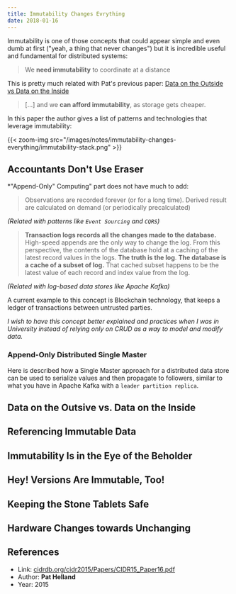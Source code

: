 ```yaml
---
title: Immutability Changes Evrything
date: 2018-01-16
---
```


Immutability is one of those concepts that could appear simple 
and even dumb at first ("yeah, a thing that never changes")
but it is incredible useful and fundamental for distributed systems: 

> We **need immutability** to coordinate at a distance 

This is pretty much related with Pat's previous paper: 
[Data on the Outside vs Data on the Inside](../data-on-the-outside-vs-data-on-the-inside/)

> [...] and we **can afford immutability**, as storage gets cheaper.

<!--more-->

In this paper the author gives a list of patterns and technologies 
that leverage immutability:

{{< zoom-img src="/images/notes/immutability-changes-everything/immutability-stack.png" >}}

## Accountants Don't Use Eraser

*"Append-Only" Computing" part does not have much to add:

> Observations are recorded forever (or for a long time). Derived result are calculated on demand (or periodically precalculated)

*(Related with patterns like `Event Sourcing` and `CQRS`)*

> **Transaction logs records all the changes made to the database.**
> High-speed appends are the only way to change the log.
> From this perspective, the contents of the database hold at a caching of the latest record values
> in the logs. **The truth is the log**. **The database is a cache of a subset of log.**
> That cached subset happens to be the latest value of each record and index value 
> from the log. 

*(Related with log-based data stores like Apache Kafka)*

A current example to this concept is Blockchain technology, that keeps a ledger of 
transactions between untrusted parties. 

*I wish to have this concept better explained and practices when I was in University instead of relying only on CRUD as a way 
to model and modify data.*

### Append-Only Distributed Single Master

Here is described how a Single Master approach for a distributed data store can be used to 
serialize values and then propagate to followers, similar to what you have in Apache Kafka
with a `leader partition replica`. 

## Data on the Outsive vs. Data on the Inside

## Referencing Immutable Data

## Immutability Is in the Eye of the Beholder

## Hey! Versions Are Immutable, Too!

## Keeping the Stone Tablets Safe

## Hardware Changes towards Unchanging

## References

* Link: [cidrdb.org/cidr2015/Papers/CIDR15_Paper16.pdf](http://cidrdb.org/cidr2015/Papers/CIDR15_Paper16.pdf)
* Author: **Pat Helland**
* Year: 2015